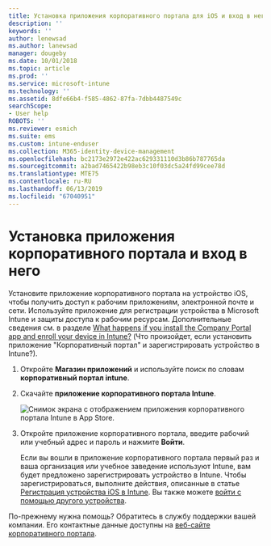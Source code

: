 ```yaml
---
title: Установка приложения корпоративного портала для iOS и вход в него | Документы Майкрософт
description: ''
keywords: ''
author: lenewsad
ms.author: lanewsad
manager: dougeby
ms.date: 10/01/2018
ms.topic: article
ms.prod: ''
ms.service: microsoft-intune
ms.technology: ''
ms.assetid: 8dfe66b4-f585-4862-87fa-7dbb4487549c
searchScope:
- User help
ROBOTS: ''
ms.reviewer: esmich
ms.suite: ems
ms.custom: intune-enduser
ms.collection: M365-identity-device-management
ms.openlocfilehash: bc2173e2972e422ac629331110d3b86b787765da
ms.sourcegitcommit: a2bad7465422b98eb3c10f03dc5a24fd99cee78d
ms.translationtype: MTE75
ms.contentlocale: ru-RU
ms.lasthandoff: 06/13/2019
ms.locfileid: "67040951"
---
```

# <a name="install-and-sign-in-to-the-company-portal-app"></a>Установка приложения корпоративного портала и вход в него

Установите приложение корпоративного портала на устройство iOS, чтобы получить доступ к рабочим приложениям, электронной почте и сети. Используйте приложение для регистрации устройства в Microsoft Intune и защиты доступа к рабочим ресурсам. Дополнительные сведения см. в разделе [What happens if you install the Company Portal app and enroll your device in Intune?](what-happens-if-you-install-the-company-portal-app-and-enroll-your-device-in-intune-ios.md) (Что произойдет, если установить приложение "Корпоративный портал" и зарегистрировать устройство в Intune?).

1.  Откройте **Магазин приложений** и используйте поиск по словам **корпоративный портал intune**.

2.  Скачайте **приложение корпоративного портала Intune**.

    ![Снимок экрана с отображением приложения корпоративного портала Intune в App Store.](./media/CP_iosRedesign_after_1803_04.PNG)

3.  Откройте приложение корпоративного портала, введите рабочий или учебный адрес и пароль и нажмите **Войти**.

    Если вы вошли в приложение корпоративного портала первый раз и ваша организация или учебное заведение используют Intune, вам будет предложено зарегистрировать устройство в Intune. Чтобы зарегистрироваться, выполните действия, описанные в статье [Регистрация устройства iOS в Intune](enroll-your-device-in-intune-ios.md). Вы также можете [войти с помощью другого устройства](https://docs.microsoft.com/intune-user-help/sign-in-to-the-company-portal#sign-in-from-another-device).

По-прежнему нужна помощь? Обратитесь в службу поддержки вашей компании. Его контактные данные доступны на [веб-сайте корпоративного портала](https://go.microsoft.com/fwlink/?linkid=2010980).
